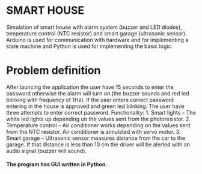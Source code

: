 # SMART HOUSE
Simulation of smart house with alarm system (buzzer and LED diodes), temperature control (NTC resistor) and smart garage (ultrasonic sensor). Arduino is used for communication with hardware and for implementing a state machine and Python is used for implementing the basic logic.

# Problem definition

After launcing the application the user have 15 seconds to enter the password otherwise the alarm will turn on (the buzzer sounds and red led blinking with frequency of 1Hz). If the user enters correct password entering in the house is approved and green led blinking. The user have three attempts to enter correct password. Functionality: 1. Smart lights – The white led lights up depending on the values sent from the photoresistor. 2. Temperature control – Air conditioner works depending on the values sent from the NTC resistor. Air conditioner is simulated with servo motor. 3. Smart garage – Ultrasonic sensor measures distance from the car to the garage. If that distance is less than 10 cm the driver will be alerted with an audio signal (buzzer will sound).

#### The program has GUI written in Python.
